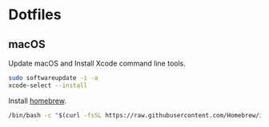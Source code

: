 # Dotfiles

## macOS

Update macOS and Install Xcode command line tools.

```sh
sudo softwareupdate -i -a
xcode-select --install
```

Install [homebrew](https://brew.sh).

```sh
/bin/bash -c "$(curl -fsSL https://raw.githubusercontent.com/Homebrew/install/HEAD/install.sh)"
```
